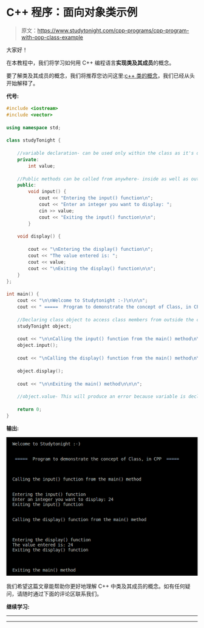 # C++ 程序：面向对象类示例

> 原文：<https://www.studytonight.com/cpp-programs/cpp-program-with-oop-class-example>

大家好！

在本教程中，我们将学习如何用 C++ 编程语言**实现类及其成员**的概念。

要了解类及其成员的概念，我们将推荐您访问这里:[c++ 类的概念](https://www.studytonight.com/cpp/defining-class-and-object.php)，我们已经从头开始解释了。

**代号:**

```cpp
#include <iostream>
#include <vector>

using namespace std;

class studyTonight {

    //variable declaration- can be used only within the class as it's declared private
    private:
        int value;

    //Public methods can be called from anywhere- inside as well as outside the class
    public:
        void input() {
            cout << "Entering the input() function\n";
            cout << "Enter an integer you want to display: ";
            cin >> value;
            cout << "Exiting the input() function\n\n";
        }

    void display() {

        cout << "\nEntering the display() function\n";
        cout << "The value entered is: ";
        cout << value;
        cout << "\nExiting the display() function\n\n";
    }
};

int main() {
    cout << "\n\nWelcome to Studytonight :-)\n\n\n";
    cout << " =====  Program to demonstrate the concept of Class, in CPP  ===== \n\n";

    //Declaring class object to access class members from outside the class
    studyTonight object;

    cout << "\n\nCalling the input() function from the main() method\n\n\n";
    object.input();

    cout << "\nCalling the display() function from the main() method\n\n\n";

    object.display();

    cout << "\n\nExiting the main() method\n\n\n";

    //object.value- This will produce an error because variable is declared to be private and hence cannot be accessed from outside the class

    return 0;
}
```

**输出:**

![C++ Class](img/9c69fadef2368f7ac25b6bdd2dcc7d3d.png)

我们希望这篇文章能帮助你更好地理解 C++ 中类及其成员的概念。如有任何疑问，请随时通过下面的评论区联系我们。

**继续学习:**

* * *

* * *